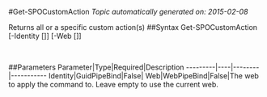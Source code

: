 #Get-SPOCustomAction
*Topic automatically generated on: 2015-02-08*

Returns all or a specific custom action(s)
##Syntax
    Get-SPOCustomAction [-Identity [<GuidPipeBind>]] [-Web [<WebPipeBind>]]

&nbsp;

##Parameters
Parameter|Type|Required|Description
---------|----|--------|-----------
Identity|GuidPipeBind|False|
Web|WebPipeBind|False|The web to apply the command to. Leave empty to use the current web.
